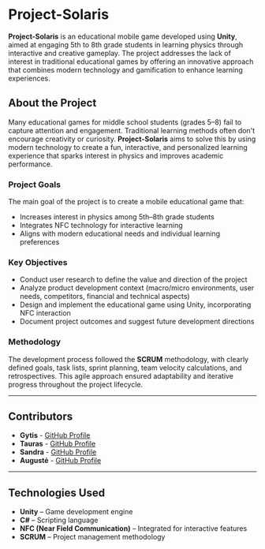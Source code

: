 # Project-Solaris

**Project-Solaris** is an educational mobile game developed using **Unity**, aimed at engaging 5th to 8th grade students in learning physics through interactive and creative gameplay. The project addresses the lack of interest in traditional educational games by offering an innovative approach that combines modern technology and gamification to enhance learning experiences.

## About the Project

Many educational games for middle school students (grades 5–8) fail to capture attention and engagement. Traditional learning methods often don't encourage creativity or curiosity. **Project-Solaris** aims to solve this by using modern technology to create a fun, interactive, and personalized learning experience that sparks interest in physics and improves academic performance.

### Project Goals

The main goal of the project is to create a mobile educational game that:
- Increases interest in physics among 5th–8th grade students
- Integrates NFC technology for interactive learning
- Aligns with modern educational needs and individual learning preferences

### Key Objectives

- Conduct user research to define the value and direction of the project
- Analyze product development context (macro/micro environments, user needs, competitors, financial and technical aspects)
- Design and implement the educational game using Unity, incorporating NFC interaction
- Document project outcomes and suggest future development directions

### Methodology

The development process followed the **SCRUM** methodology, with clearly defined goals, task lists, sprint planning, team velocity calculations, and retrospectives. This agile approach ensured adaptability and iterative progress throughout the project lifecycle.

---

## Contributors

- **Gytis** - [GitHub Profile](https://github.com/GytisPra)
- **Tauras** - [GitHub Profile](https://github.com/TaurasGG)
- **Sandra** - [GitHub Profile](https://github.com/SandLast)
- **Augustė** - [GitHub Profile](https://github.com/)

---

## Technologies Used

- **Unity** – Game development engine
- **C#** – Scripting language
- **NFC (Near Field Communication)** – Integrated for interactive features
- **SCRUM** – Project management methodology

